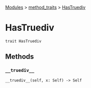 [Modules](../index.md) > [method_traits](./index.md) > [HasTruediv]()

# HasTruediv

```
trait HasTruediv
```

## Methods

### `__truediv__`

```
__truediv__(self, x: Self) -> Self
```

